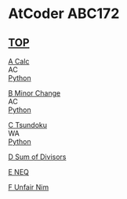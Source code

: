 # AtCoder ABC172  

## [TOP](https://atcoder.jp/contests/abc172)  

[A Calc](https://atcoder.jp/contests/abc172/tasks/abc172_a)   
AC  
[Python](https://atcoder.jp/contests/abc172/submissions/14730693)  

[B Minor Change](https://atcoder.jp/contests/abc172/tasks/abc172_b)   
AC  
[Python](https://atcoder.jp/contests/abc172/submissions/14734423)  

[C Tsundoku](https://atcoder.jp/contests/abc172/tasks/abc172_c)   
WA  
[Python](https://atcoder.jp/contests/abc172/submissions/16066215)  

[D Sum of Divisors](https://atcoder.jp/contests/abc172/tasks/abc172_d)   

[](https://atcoder.jp/contests/abc172/submissions/)  

[E NEQ](https://atcoder.jp/contests/abc172/tasks/abc172_e)   

[](https://atcoder.jp/contests/abc172/submissions/)  

[F Unfair Nim](https://atcoder.jp/contests/abc172/tasks/abc172_f)   

[](https://atcoder.jp/contests/abc172/submissions/)  

